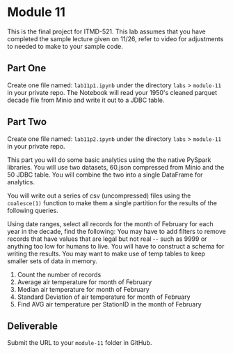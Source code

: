 # Module 11

This is the final project for ITMD-521.  This lab assumes that you have completed the sample lecture given on 11/26, refer to video for adjustments to needed to make to your sample code.

## Part One

Create one file named: `lab11p1.ipynb` under the directory `labs` > `module-11` in your private repo. The Notebook will read your 1950's cleaned parquet decade file from Minio and write it out to a JDBC table.

## Part Two

Create one file named: `lab11p2.ipynb` under the directory `labs` > `module-11` in your private repo.

This part you will do some basic analytics using the the native PySpark libraries. You will use two datasets, 60.json compressed from Minio and the 50 JDBC table. You will combine the two into a single DataFrame for analytics.

You will write out a series of csv (uncompressed) files using the `coalesce(1)` function to make them a single partition for the results of the following queries.

Using date ranges, select all records for the month of February for each year in the decade, find the following: You may have to add filters to remove records that have values that are legal but not real -- such as 9999 or anything too low for humans to live. You will have to construct a schema for writing the results. You may want to make use of temp tables to keep smaller sets of data in memory.

1) Count the number of records
1) Average air temperature for month of February 
1) Median air temperature for month of February
1) Standard Deviation of air temperature for month of February
1) Find AVG air temperature per StationID in the month of February

## Deliverable

Submit the URL to your `module-11` folder in GitHub.
